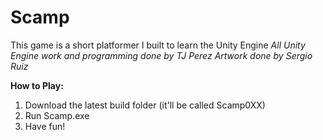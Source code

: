 # Scamp
This game is a short platformer I built to learn the Unity Engine
*All Unity Engine work and programming done by TJ Perez*
*Artwork done by Sergio Ruiz*

**How to Play:**
1. Download the latest build folder (it'll be called Scamp0XX)
2. Run Scamp.exe
3. Have fun!
